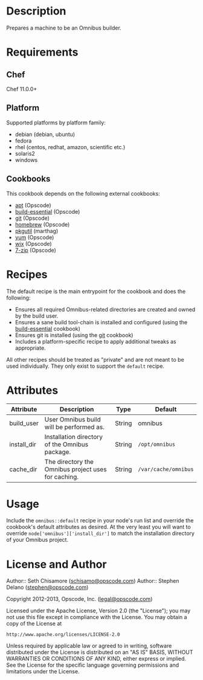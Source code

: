 Description
===========

Prepares a machine to be an Omnibus builder.

Requirements
============

## Chef

Chef 11.0.0+

## Platform

Supported platforms by platform family:

* debian (debian, ubuntu)
* fedora
* rhel (centos, redhat, amazon, scientific etc.)
* solaris2
* windows

## Cookbooks

This cookbook depends on the following external cookbooks:

* [apt](http://community.opscode.com/cookbooks/apt) (Opscode)
* [build-essential](http://community.opscode.com/cookbooks/build-essential) (Opscode)
* [git](http://community.opscode.com/cookbooks/git) (Opscode)
* [homebrew](http://community.opscode.com/cookbooks/homebrew) (Opscode)
* [pkgutil](http://community.opscode.com/cookbooks/pkgutil) (marthag)
* [yum](http://community.opscode.com/cookbooks/yum) (Opscode)
* [wix](http://community.opscode.com/cookbooks/wix) (Opscode)
* [7-zip](http://community.opscode.com/cookbooks/7-zip) (Opscode)

Recipes
=======

The default recipe is the main entrypoint for the cookbook and does the
following:

* Ensures all required Omnibus-related directories are created and owned by the
build user.
* Ensures a sane build tool-chain is installed and configured (using the
[build-essential](http://community.opscode.com/cookbooks/build-essential)
cookbook)
* Ensures git is installed (using the
[git](http://community.opscode.com/cookbooks/git) cookbook)
* Includes a platform-specific recipe to apply additional tweaks as appropriate.

All other recipes should be treated as "private" and are not meant to be used
individually. They only exist to support the `default` recipe.

Attributes
==========

Attribute       | Description |Type | Default
----------------|-------------|-----|--------
build_user      | User Omnibus build will be performed as. | String  | omnibus
install_dir     | Installation directory of the Omnibus package. | String | `/opt/omnibus`
cache_dir       | The directory the Omnibus project uses for caching. | String | `/var/cache/omnibus`

Usage
=====

Include the `omnibus::default` recipe in your node's run list and override the
cookbook's default attributes as desired. At the very least you will want to
override `node['omnibus']['install_dir']` to match the installation directory
of your Omnibus project.

License and Author
==================

Author:: Seth Chisamore (<schisamo@opscode.com>)
Author:: Stephen Delano (<stephen@opscode.com>)

Copyright 2012-2013, Opscode, Inc. (<legal@opscode.com>)

Licensed under the Apache License, Version 2.0 (the "License");
you may not use this file except in compliance with the License.
You may obtain a copy of the License at

    http://www.apache.org/licenses/LICENSE-2.0

Unless required by applicable law or agreed to in writing, software
distributed under the License is distributed on an "AS IS" BASIS,
WITHOUT WARRANTIES OR CONDITIONS OF ANY KIND, either express or implied.
See the License for the specific language governing permissions and
limitations under the License.
